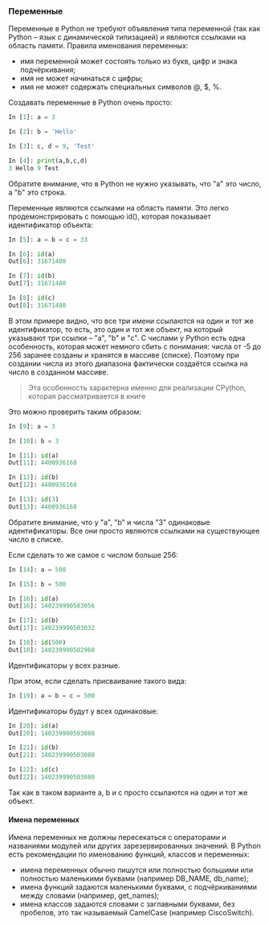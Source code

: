 ### Переменные

Переменные в Python не требуют объявления типа переменной (так как Python – язык с динамической типизацией) и являются ссылками на область памяти. Правила именования переменных:

* имя переменной может состоять только из букв, цифр и знака подчёркивания;
* имя не может начинаться с цифры;
* имя не может содержать специальных символов @, $, %.

Создавать переменные в Python очень просто:

```python
In [1]: a = 3

In [2]: b = 'Hello'

In [3]: c, d = 9, 'Test'

In [4]: print(a,b,c,d)
3 Hello 9 Test
```

Обратите внимание, что в Python не нужно указывать, что "a" это число, а "b" это строка.

Переменные являются ссылками на область памяти. Это легко продемонстрировать с помощью id(), которая показывает идентификатор объекта:

```python
In [5]: a = b = c = 33

In [6]: id(a)
Out[6]: 31671480

In [7]: id(b)
Out[7]: 31671480

In [8]: id(c)
Out[8]: 31671480
```

В этом примере видно, что все три имени ссылаются на один и тот же идентификатор, то есть, это один и тот же объект, на который указывают три ссылки – "a", "b" и "c". С числами у Python есть одна особенность, которая может немного сбить с понимания: числа от -5 до 256 заранее созданы и хранятся в массиве (списке). Поэтому при создании числа из этого диапазона фактически создаётся ссылка на число в созданном массиве.

> Эта особенность характерна именно для реализации CPython, которая рассматривается в книге

Это можно проверить таким образом:

```python
In [9]: a = 3

In [10]: b = 3

In [11]: id(a)
Out[11]: 4400936168

In [12]: id(b)
Out[12]: 4400936168

In [13]: id(3)
Out[13]: 4400936168
```

Обратите внимание, что у "a", "b" и числа "3" одинаковые идентификаторы. Все они просто являются ссылками на существующее число в списке.

Если сделать то же самое с числом больше 256:

```python
In [14]: a = 500

In [15]: b = 500

In [16]: id(a)
Out[16]: 140239990503056

In [17]: id(b)
Out[17]: 140239990503032

In [18]: id(500)
Out[18]: 140239990502960
```

Идентификаторы у всех разные.

При этом, если сделать присваивание такого вида:

```python
In [19]: a = b = c = 500
```

Идентификаторы будут у всех одинаковые:

```python
In [20]: id(a)
Out[20]: 140239990503080

In [21]: id(b)
Out[21]: 140239990503080

In [22]: id(c)
Out[22]: 140239990503080
```

Так как в таком варианте a, b и c просто ссылаются на один и тот же объект.

#### Имена переменных

Имена переменных не должны пересекаться с операторами и названиями модулей или других зарезервированных значений. В Python есть рекомендации по именованию функций, классов и переменных:

* имена переменных обычно пишутся или полностью большими или полностью маленькими буквами (например DB_NAME, db_name);
* имена функций задаются маленькими буквами, с подчёркиваниями между словами (например, get_names);
* имена классов задаются словами с заглавными буквами, без пробелов, это так называемый CamelCase (например CiscoSwitch).
